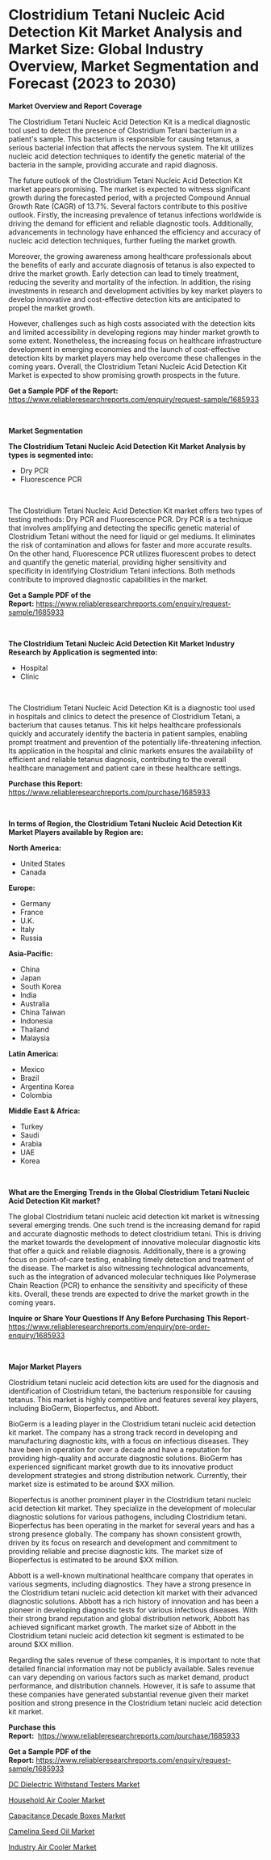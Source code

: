 <p><h1>Clostridium Tetani Nucleic Acid Detection Kit Market Analysis and Market Size: Global Industry Overview, Market Segmentation and Forecast (2023 to 2030)</h1></p><p><strong>Market Overview and Report Coverage</strong></p>
<p><p>The Clostridium Tetani Nucleic Acid Detection Kit is a medical diagnostic tool used to detect the presence of Clostridium Tetani bacterium in a patient's sample. This bacterium is responsible for causing tetanus, a serious bacterial infection that affects the nervous system. The kit utilizes nucleic acid detection techniques to identify the genetic material of the bacteria in the sample, providing accurate and rapid diagnosis.</p><p>The future outlook of the Clostridium Tetani Nucleic Acid Detection Kit market appears promising. The market is expected to witness significant growth during the forecasted period, with a projected Compound Annual Growth Rate (CAGR) of 13.7%. Several factors contribute to this positive outlook. Firstly, the increasing prevalence of tetanus infections worldwide is driving the demand for efficient and reliable diagnostic tools. Additionally, advancements in technology have enhanced the efficiency and accuracy of nucleic acid detection techniques, further fueling the market growth.</p><p>Moreover, the growing awareness among healthcare professionals about the benefits of early and accurate diagnosis of tetanus is also expected to drive the market growth. Early detection can lead to timely treatment, reducing the severity and mortality of the infection. In addition, the rising investments in research and development activities by key market players to develop innovative and cost-effective detection kits are anticipated to propel the market growth.</p><p>However, challenges such as high costs associated with the detection kits and limited accessibility in developing regions may hinder market growth to some extent. Nonetheless, the increasing focus on healthcare infrastructure development in emerging economies and the launch of cost-effective detection kits by market players may help overcome these challenges in the coming years. Overall, the Clostridium Tetani Nucleic Acid Detection Kit Market is expected to show promising growth prospects in the future.</p></p>
<p><strong>Get a Sample PDF of the Report:</strong> <a href="https://www.reliableresearchreports.com/enquiry/request-sample/1685933">https://www.reliableresearchreports.com/enquiry/request-sample/1685933</a></p>
<p>&nbsp;</p>
<p><strong>Market Segmentation</strong></p>
<p><strong>The Clostridium Tetani Nucleic Acid Detection Kit Market Analysis by types is segmented into:</strong></p>
<p><ul><li>Dry PCR</li><li>Fluorescence PCR</li></ul></p>
<p>&nbsp;</p>
<p><p>The Clostridium Tetani Nucleic Acid Detection Kit market offers two types of testing methods: Dry PCR and Fluorescence PCR. Dry PCR is a technique that involves amplifying and detecting the specific genetic material of Clostridium Tetani without the need for liquid or gel mediums. It eliminates the risk of contamination and allows for faster and more accurate results. On the other hand, Fluorescence PCR utilizes fluorescent probes to detect and quantify the genetic material, providing higher sensitivity and specificity in identifying Clostridium Tetani infections. Both methods contribute to improved diagnostic capabilities in the market.</p></p>
<p><strong>Get a Sample PDF of the Report:</strong>&nbsp;<a href="https://www.reliableresearchreports.com/enquiry/request-sample/1685933">https://www.reliableresearchreports.com/enquiry/request-sample/1685933</a></p>
<p>&nbsp;</p>
<p><strong>The Clostridium Tetani Nucleic Acid Detection Kit Market Industry Research by Application is segmented into:</strong></p>
<p><ul><li>Hospital</li><li>Clinic</li></ul></p>
<p>&nbsp;</p>
<p><p>The Clostridium Tetani Nucleic Acid Detection Kit is a diagnostic tool used in hospitals and clinics to detect the presence of Clostridium Tetani, a bacterium that causes tetanus. This kit helps healthcare professionals quickly and accurately identify the bacteria in patient samples, enabling prompt treatment and prevention of the potentially life-threatening infection. Its application in the hospital and clinic markets ensures the availability of efficient and reliable tetanus diagnosis, contributing to the overall healthcare management and patient care in these healthcare settings.</p></p>
<p><strong>Purchase this Report:</strong>&nbsp; <a href="https://www.reliableresearchreports.com/purchase/1685933">https://www.reliableresearchreports.com/purchase/1685933</a></p>
<p>&nbsp;</p>
<p><strong>In terms of Region, the Clostridium Tetani Nucleic Acid Detection Kit Market Players available by Region are:</strong></p>
<p>
    <p> <strong> North America: </strong>
        <ul>
            <li>United States</li>
            <li>Canada</li>
        </ul>
        </p> 
    <p> <strong> Europe: </strong>
        <ul>
            <li>Germany</li>
            <li>France</li>
            <li>U.K.</li>
            <li>Italy</li>
            <li>Russia</li>
        </ul>
        </p> 
    <p> <strong> Asia-Pacific: </strong>
        <ul>
            <li>China</li>
            <li>Japan</li>
            <li>South Korea</li>
            <li>India</li>
            <li>Australia</li>
            <li>China Taiwan</li>
            <li>Indonesia</li>
            <li>Thailand</li>
            <li>Malaysia</li>
        </ul>
        </p> 
    <p> <strong> Latin America: </strong>
        <ul>
            <li>Mexico</li>
            <li>Brazil</li>
            <li>Argentina Korea</li>
            <li>Colombia</li>
        </ul>
        </p> 
    <p> <strong> Middle East & Africa: </strong>
        <ul>
            <li>Turkey</li>
            <li>Saudi</li>
            <li>Arabia</li>
            <li>UAE</li>
            <li>Korea</li>
        </ul>
    </p>
    </p>
<p>&nbsp;</p>
<p><strong>What are the Emerging Trends in the Global Clostridium Tetani Nucleic Acid Detection Kit market?</strong></p>
<p><p>The global Clostridium tetani nucleic acid detection kit market is witnessing several emerging trends. One such trend is the increasing demand for rapid and accurate diagnostic methods to detect clostridium tetani. This is driving the market towards the development of innovative molecular diagnostic kits that offer a quick and reliable diagnosis. Additionally, there is a growing focus on point-of-care testing, enabling timely detection and treatment of the disease. The market is also witnessing technological advancements, such as the integration of advanced molecular techniques like Polymerase Chain Reaction (PCR) to enhance the sensitivity and specificity of these kits. Overall, these trends are expected to drive the market growth in the coming years.</p></p>
<p><strong>Inquire or Share Your Questions If Any Before Purchasing This Report</strong>- <a href="https://www.reliableresearchreports.com/enquiry/pre-order-enquiry/1685933">https://www.reliableresearchreports.com/enquiry/pre-order-enquiry/1685933</a></p>
<p>&nbsp;</p>
<p><strong>Major Market Players</strong></p>
<p><p>Clostridium tetani nucleic acid detection kits are used for the diagnosis and identification of Clostridium tetani, the bacterium responsible for causing tetanus. This market is highly competitive and features several key players, including BioGerm, Bioperfectus, and Abbott.</p><p>BioGerm is a leading player in the Clostridium tetani nucleic acid detection kit market. The company has a strong track record in developing and manufacturing diagnostic kits, with a focus on infectious diseases. They have been in operation for over a decade and have a reputation for providing high-quality and accurate diagnostic solutions. BioGerm has experienced significant market growth due to its innovative product development strategies and strong distribution network. Currently, their market size is estimated to be around $XX million.</p><p>Bioperfectus is another prominent player in the Clostridium tetani nucleic acid detection kit market. They specialize in the development of molecular diagnostic solutions for various pathogens, including Clostridium tetani. Bioperfectus has been operating in the market for several years and has a strong presence globally. The company has shown consistent growth, driven by its focus on research and development and commitment to providing reliable and precise diagnostic kits. The market size of Bioperfectus is estimated to be around $XX million.</p><p>Abbott is a well-known multinational healthcare company that operates in various segments, including diagnostics. They have a strong presence in the Clostridium tetani nucleic acid detection kit market with their advanced diagnostic solutions. Abbott has a rich history of innovation and has been a pioneer in developing diagnostic tests for various infectious diseases. With their strong brand reputation and global distribution network, Abbott has achieved significant market growth. The market size of Abbott in the Clostridium tetani nucleic acid detection kit segment is estimated to be around $XX million.</p><p>Regarding the sales revenue of these companies, it is important to note that detailed financial information may not be publicly available. Sales revenue can vary depending on various factors such as market demand, product performance, and distribution channels. However, it is safe to assume that these companies have generated substantial revenue given their market position and strong presence in the Clostridium tetani nucleic acid detection kit market.</p></p>
<p><strong>Purchase this Report:</strong>&nbsp;&nbsp;<a href="https://www.reliableresearchreports.com/purchase/1685933">https://www.reliableresearchreports.com/purchase/1685933</a></p>
<p></p>
<p><strong>Get a Sample PDF of the Report:</strong>&nbsp;<a href="https://www.reliableresearchreports.com/enquiry/request-sample/1685933">https://www.reliableresearchreports.com/enquiry/request-sample/1685933</a></p>
<p><p><a href="https://www.linkedin.com/pulse/dc-dielectric-withstand-testers-market-share-amp-new-2yxxe/">DC Dielectric Withstand Testers Market</a></p><p><a href="https://medium.com/@josephweaver29/household-air-cooler-market-size-growth-forecast-2023-2030-849e2254c701">Household Air Cooler Market</a></p><p><a href="https://www.linkedin.com/pulse/capacitance-decade-boxes-market-size-share-global-analysis-iirve/">Capacitance Decade Boxes Market</a></p><p><a href="https://github.com/mabutironaldo/Market-Research-Report-List-1/blob/main/camelina-seed-oil-market.md">Camelina Seed Oil Market</a></p><p><a href="https://medium.com/@amandagarza17/industry-air-cooler-market-size-growth-forecast-2023-2030-4d4e6c80ae49">Industry Air Cooler Market</a></p></p>